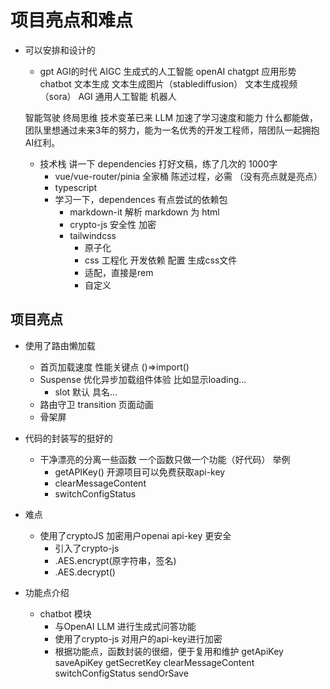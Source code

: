 # 项目亮点和难点
- 可以安排和设计的
   - gpt AGI的时代
   AIGC 生成式的人工智能   openAI   chatgpt 应用形势 chatbot
   文本生成 文本生成图片（stablediffusion） 文本生成视频（sora）
   AGI   通用人工智能   机器人

   智能驾驶
   终局思维 技术变革已来   LLM   加速了学习速度和能力 什么都能做，团队里想通过未来3年的努力，能为一名优秀的开发工程师，陪团队一起拥抱AI红利。

   - 技术栈    讲一下   dependencies
      打好文稿，练了几次的 1000字
      - vue/vue-router/pinia 全家桶
         陈述过程，必需 （没有亮点就是亮点）
      - typescript
      - 学习一下，dependences 有点尝试的依赖包
         - markdown-it  解析  markdown 为 html
         - crypto-js 安全性  加密
         - tailwindcss
            - 原子化
            - css 工程化   开发依赖 配置  生成css文件
            - 适配，直接是rem
            - 自定义
         
## 项目亮点
   - 使用了路由懒加载
      - 首页加载速度 性能关键点  ()=>import()
      - Suspense  优化异步加载组件体验 比如显示loading...
         - slot
            默认 具名...
      - 路由守卫
         transition  页面动画
      - 骨架屏

   - 代码的封装写的挺好的
      - 干净漂亮的分离一些函数   一个函数只做一个功能（好代码）
      举例
         - getAPIKey()  开源项目可以免费获取api-key
         - clearMessageContent
         - switchConfigStatus

- 难点
   - 使用了cryptoJS 加密用户openai api-key   更安全
      - 引入了crypto-js
      - .AES.encrypt(原字符串，签名)
      - .AES.decrypt()

- 功能点介绍
   - chatbot 模块
      - 与OpenAI LLM 进行生成式问答功能
      - 使用了crypto-js 对用户的api-key进行加密
      - 根据功能点，函数封装的很细，便于复用和维护
        getApiKey saveApiKey getSecretKey clearMessageContent
        switchConfigStatus sendOrSave

